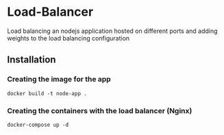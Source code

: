 ﻿# Load-Balancer
Load balancing an nodejs application hosted on different ports and adding weights to the load balancing configuration
 ## Installation
 ### Creating the image for the app
```
docker build -t node-app .
```
### Creating the containers with the load balancer (Nginx)
```
docker-compose up -d
```
